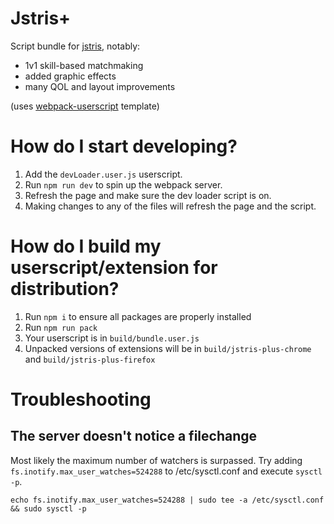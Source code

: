 # Jstris+

Script bundle for [jstris](https://jstris.jezevec10.com/), notably:

- 1v1 skill-based matchmaking
- added graphic effects
- many QOL and layout improvements

(uses [webpack-userscript](https://github.com/freund17/webpack-userscript) template)

How do I start developing?
==========================

1. Add the `devLoader.user.js` userscript.
2. Run `npm run dev` to spin up the webpack server.
3. Refresh the page and make sure the dev loader script is on.
4. Making changes to any of the files will refresh the page and the script.

How do I build my userscript/extension for distribution?
=============================================

1. Run `npm i` to ensure all packages are properly installed
2. Run `npm run pack`
3. Your userscript is in `build/bundle.user.js`
4. Unpacked versions of extensions will be in `build/jstris-plus-chrome` and `build/jstris-plus-firefox`


Troubleshooting
===============

The server doesn't notice a filechange
--------------------------------------
Most likely the maximum number of watchers is surpassed.
Try adding `fs.inotify.max_user_watches=524288` to /etc/sysctl.conf and execute `sysctl -p`.
```
echo fs.inotify.max_user_watches=524288 | sudo tee -a /etc/sysctl.conf && sudo sysctl -p
```

